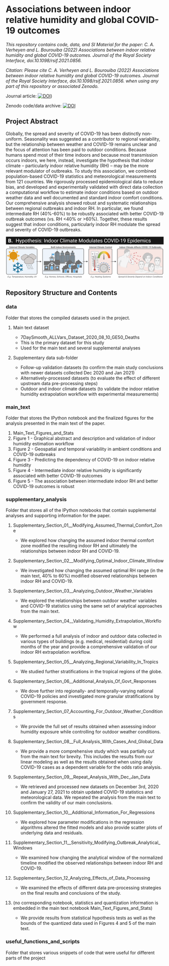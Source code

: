# Associations between indoor relative humidity and global COVID-19 outcomes

*This repository contains code, data, and SI Material for the paper:
C. A. Verheyen and  L. Bourouiba (2022) Associations between indoor relative humidity and global COVID-19 outcomes. Journal of the Royal Society Interface, doi.10.1098/rsif.2021.0856.*

*Citation:
Please cite C. A. Verheyen and  L. Bourouiba (2022) Associations between indoor relative humidity and global COVID-19 outcomes. Journal of the Royal Society Interface, doi.10.1098/rsif.2021.0856. when using any part of this repository or associated Zenodo.*


Journal article: [![DOI](https://zenodo.org/badge/DOI/10.1098/rsif.2021.0856.svg)](https://doi.org/10.1098/rsif.2021.0865))


Zenodo code/data archive:  [![DOI](https://zenodo.org/badge/DOI/10.5281/zenodo.7195704.svg)](https://doi.org/10.5281/zenodo.7195704)



## Project Abstract 
Globally, the spread and severity of COVID-19 has been distinctly non-uniform. Seasonality was suggested as a contributor to regional variability, but the relationship between weather and COVID-19 remains unclear and the focus of attention has been paid to outdoor conditions. Because humans spend most of their time indoors and because most transmission  occurs indoors, we here, instead, investigate the hypothesis that indoor climate – particularly indoor relative humidity (RH) – may be the more relevant modulator of outbreaks. To study this association, we combined population-based COVID-19 statistics and meteorological measurements from 121 countries. We rigorously processed epidemiological data to reduce bias, and developed and experimentally validated with direct data collection a computational workflow to estimate indoor conditions based on outdoor weather data and well documented and standard  indoor comfort conditions. Our comprehensive analysis showed robust and systematic relationships between regional outbreaks and indoor RH. In particular, we found intermediate RH (40%-60%) to be robustly associated with better COVID-19 outbreak outcomes (vs. RH <40% or >60%). Together, these results suggest that indoor conditions, particularly indoor RH modulate the spread and severity of COVID-19 outbreaks. 

![Hypothesis](/main_text/screenshot_fig1_for_github.png)

## Repository Structure and Contents

### data 
Folder that stores the compiled datasets used in the project. 

1. Main text dataset
   * 7DaySmooth_ALLVars_Dataset_2020_08_10_GE50_Deaths
   * This is the primary dataset for this study
   * Used for the main text and several supplemental analyses

2. Supplementary data sub-folder 
   * Follow-up validation datasets (to confirm the main study conclusions with newer datasets collected Dec 2020 and Jan 2021)  
   * Alternatively-processed datasets (to evaluate the effect of different upstream data pre-processing steps)
   * Outdoor and indoor climate datasets (to validate the indoor relative humidity extrapolation workflow with experimental measurements)  

### main_text
Folder that stores the IPython notebook and the finalized figures for the analysis presented in the main text of the paper. 

1. Main_Text_Figures_and_Stats 
2. Figure 1 - Graphical abstract and description and validation of indoor humidity estimation workflow
3. Figure 2 - Geospatial and temporal variability in ambient conditions and COVID-19 outbreaks
4. Figure 3 - Predicting the dependency of COVID-19 on indoor relative humidity
5. Figure 4 - Intermediate indoor relative humidity is significantly associated with better COVID-19 outcomes
6. Figure 5 - The association between intermediate indoor RH and better COVID-19 outcomes is robust

### supplementary_analysis
Folder that stores all of the IPython notebooks that contain supplemental analyses and supporting information for the paper. 

1. Supplementary_Section_01__Modifying_Assumed_Thermal_Comfort_Zone
   * We explored how changing the assumed indoor thermal comfort zone modified the resulting indoor RH and ultimately the relationships between indoor RH and COVID-19. 

2. Supplementary_Section_02__Modifying_Optimal_Indoor_Climate_Window
   * We investigated how changing the assumed optimal RH range (in the main text, 40% to 60%) modified observed relationships between indoor RH and COVID-19. 

3. Supplementary_Section_03__Analyzing_Outdoor_Weather_Variables
   * We explored the relationships between outdoor weather variables and COVID-19 statistics using the same set of analytical approaches from the main text. 

4. Supplementary_Section_04__Validating_Humidity_Extrapolation_Workflow
   * We performed a full analysis of indoor and outdoor data collected in various types of buildings (e.g. medical, residential) during cold months of the year and provide a comprehensive validation of our indoor RH extrapolation workflow. 

5. Supplementary_Section_05__Analyzing_Regional_Variability_In_Tropics
   * We studied further stratifications in the tropical regions of the globe. 

6. Supplementary_Section_06__Additional_Analysis_Of_Govt_Responses
   * We dove further into regionally- and temporally-varying national COVID-19 policies and investigated more granular stratifications by government response. 

7. Supplementary_Section_07_Accounting_For_Outdoor_Weather_Conditions
   * We provide the full set of results obtained when assessing indoor humidity exposure while controlling for outdoor weather conditions.  

8. Supplementary_Section_08__Full_Analysis_With_Cases_And_Global_Data
   * We provide a more comprehensive study which was partially cut from the main text for brevity. This includes the results from our linear modeling as well as the results obtained when using daily COVID-19 cases as a dependent variable for the odds ratio analysis. 

9. Supplementary_Section_09__Repeat_Analysis_With_Dec_Jan_Data
   *  We retrieved and processed new datasets on December 3rd, 2020 and January 27, 2021 to obtain updated COVID-19 statistics and meteorological data. We repeated the analysis from the main text to confirm the validity of our main conclusions. 

10. Supplementary_Section_10__Additional_Information_For_Regressions
    * We explored how parameter modifications in the regression algorithms altered the fitted models and also provide scatter plots of underlying data and residuals.

11. Supplementary_Section_11__Sensitivity_Modifying_Outbreak_Analytical_Windows
    * We examined how changing the analytical window of the normalized timeline modified the observed relationships between indoor RH and COVID-19. 

12. Supplementary_Section_12_Analyzing_Effects_of_Data_Processing
    * We examined the effects of different data pre-processing strategies on the final results and conclusions of the study. 

13. (no corresponding notebook, statistics and quantization information is embedded in the main text notebook Main_Text_Figures_and_Stats)
    * We provide results from statistical hypothesis tests as well as the bounds of the quantized data used in Figures 4 and 5 of the main text. 

### useful_functions_and_scripts 
Folder that stores various snippets of code that were useful for different parts of the project 

